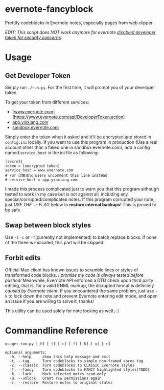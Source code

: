# evernote-fancyblock
Prettify codeblocks in Evernote notes, especially pages from web clipper.

*EDIT: This script does NOT work anymore for evernote [disabled developer token for security concerns](https://discussion.evernote.com/topic/108911-developer-token-are-not-supported-anymore/).*

# Usage
## Get Developer Token

Simply run `./run.py`. For the first time, it will prompt you of your developer token.

To get your token from different services:
- [www.evernote.com](https://www.evernote.com/api/DeveloperToken.action)
- [app.yinxiang.com](https://app.yinxiang.com/api/DeveloperToken.action)
- [sandbox.evernote.com](https://sandbox.evernote.com/api/DeveloperToken.action)

Simply enter the token when it asked and it'll be encrypted and stored in `config.ini` locally. If you want to use this program in production (Use a real account other than a faked one in sandbox.evernote.com), add a config named `service_host` in the ini file as following:
```
[secret]
token = [encrypted token]
service_host = www.evernote.com
# For 印象笔记 users uncomment this line instead
# service_host = app.yinxiang.com
```

I made this process complicated just to warn you that this program although tested to work in my case but is not against all, including any special/corrupted/complicated notes. If this program corrupted your note, just *USE THE `-r` FLAG* below to **restore internal backups**! This is proved to be safe.

## Swap between block styles
Use `-t` `-c` or `-f`(currently not implemented) to batch replace blocks. If none of the three is indicated, this part will be skipped.

## Forbit edits

Official Mac client has known issues to scramble lines or styles of transformed code blocks. *I promise my code is always tested before pushed!* Meanwhile, Evernote API enforced a DTD check upon third party editing, that is, for a valid ENML markup, the disrupted format is definitely *caused by Evernote client*. If you encountered the same problem, just use `-k` to lock down the note and prevent Evernote entering edit mode, and open an issue if you are willing to solve it, thanks!

This utility can be used solely for note locking as well ;-)

# Commandline Reference
```
usage: run.py [-h] [-t] [-c] [-f] [-k] [-u] [-r]

optional arguments:
  -h, --help     show this help message and exit
  -t, --tag      Turn codeblocks to simple non-framed <pre> tag
  -c, --classic  Turn codeblocks to CLASSIC Evernote styles
  -f, --fancy    Turn codeblocks to FANCY highlighted styles[TODO]
  -k, --lock     Mark selected notes read-only
  -u, --unlock   Grant r/w permissions again
  -r, --restore  Restore notes to original states
```

